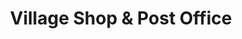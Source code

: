 ---
title: "Village Shop & Post Office"
url: /beverley/village-shop-und-post-office/
shop: Lebensmittel
---